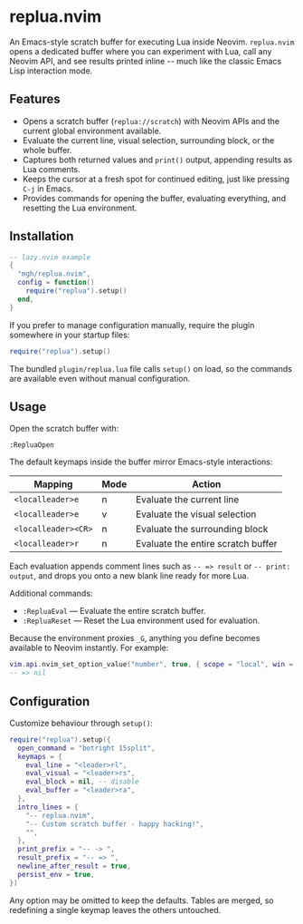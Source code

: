 # replua.nvim

An Emacs-style scratch buffer for executing Lua inside Neovim. `replua.nvim` opens a dedicated buffer where you can experiment with Lua, call any Neovim API, and see results printed inline -- much like the classic Emacs Lisp interaction mode.

## Features

- Opens a scratch buffer (`replua://scratch`) with Neovim APIs and the current global environment available.
- Evaluate the current line, visual selection, surrounding block, or the whole buffer.
- Captures both returned values and `print()` output, appending results as Lua comments.
- Keeps the cursor at a fresh spot for continued editing, just like pressing `C-j` in Emacs.
- Provides commands for opening the buffer, evaluating everything, and resetting the Lua environment.

## Installation

```lua
-- lazy.nvim example
{
  "mgh/replua.nvim",
  config = function()
    require("replua").setup()
  end,
}
```

If you prefer to manage configuration manually, require the plugin somewhere in your startup files:

```lua
require("replua").setup()
```

The bundled `plugin/replua.lua` file calls `setup()` on load, so the commands are available even without manual configuration.

## Usage

Open the scratch buffer with:

```
:RepluaOpen
```

The default keymaps inside the buffer mirror Emacs-style interactions:

| Mapping             | Mode | Action                                |
|---------------------|------|---------------------------------------|
| `<localleader>e`    | n    | Evaluate the current line             |
| `<localleader>e`    | v    | Evaluate the visual selection         |
| `<localleader><CR>` | n    | Evaluate the surrounding block        |
| `<localleader>r`    | n    | Evaluate the entire scratch buffer    |

Each evaluation appends comment lines such as `-- => result` or `-- print: output`, and drops you onto a new blank line ready for more Lua.

Additional commands:

- `:RepluaEval` &mdash; Evaluate the entire scratch buffer.
- `:RepluaReset` &mdash; Reset the Lua environment used for evaluation.

Because the environment proxies `_G`, anything you define becomes available to Neovim instantly. For example:

```lua
vim.api.nvim_set_option_value("number", true, { scope = "local", win = 0 })
-- => nil
```

## Configuration

Customize behaviour through `setup()`:

```lua
require("replua").setup({
  open_command = "botright 15split",
  keymaps = {
    eval_line = "<leader>rl",
    eval_visual = "<leader>rs",
    eval_block = nil, -- disable
    eval_buffer = "<leader>ra",
  },
  intro_lines = {
    "-- replua.nvim",
    "-- Custom scratch buffer - happy hacking!",
    "",
  },
  print_prefix = "-- -> ",
  result_prefix = "-- => ",
  newline_after_result = true,
  persist_env = true,
})
```

Any option may be omitted to keep the defaults. Tables are merged, so redefining a single keymap leaves the others untouched.
